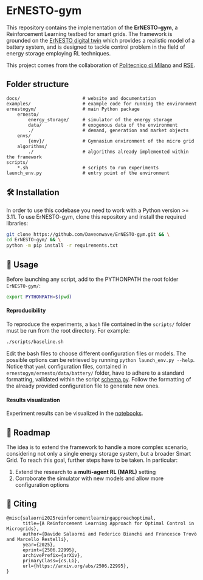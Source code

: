# ErNESTO-gym

This repository contains the implementation of the **ErNESTO-gym**, a Reinforcement Learning
testbed for smart grids.
The framework is grounded on the [ErNESTO digital twin](https://github.com/Daveonwave/DT-rse/tree/master) which provides a realistic model of a battery system, and is designed to tackle control problem in the field of energy storage employing RL techniques.

This project comes from the collaboration of [Politecnico di Milano](https://www.polimi.it) and [RSE](https://www.rse-web.it).

## Folder structure

```
docs/                       # website and documentation
examples/                   # example code for running the environment
ernestogym/                 # main Python package
    ernesto/
        energy_storage/     # simulator of the energy storage
        data/               # exogenous data of the environment
        ./                  # demand, generation and market objects
    envs/
        {env}/              # Gymnasium environment of the micro grid
    algorithms/
        ./                  # algorithms already implemented within the framework
scripts/
    *.sh                    # scripts to run experiments
launch_env.py               # entry point of the environment
```

## :hammer_and_wrench: Installation

In order to use this codebase you need to work with a Python version >= 3.11.
To use ErNESTO-gym, clone this repository and install the required libraries:

```bash
git clone https://github.com/Daveonwave/ErNESTO-gym.git && \
cd ErNESTO-gym/ && \
python -m pip install -r requirements.txt
```

## :brain: Usage

Before launching any script, add to the PYTHONPATH the root folder `ErNESTO-gym/`:

```bash
export PYTHONPATH=$(pwd)
```

#### Reproducibility

To reproduce the experiments, a `bash` file contained in the `scripts/` folder must be run from the root directory. For example:

```bash
./scripts/baseline.sh
```

Edit the bash files to choose different configuration files or models. The possible options can be retrieved by running `python launch_env.py --help`.
Notice that `yaml` configuration files, contained in `ernestogym/ernesto/data/battery/` folder, have to adhere to a standard formatting, validated within the script [schema.py](./ernestogym/ernesto/preprocessing/schema.py).
Follow the formatting of the already provided configuration file to generate new ones.

#### Results visualization

Experiment results can be visualized in the [notebooks](./examples/single_agent/).

## :triangular_flag_on_post: Roadmap

The idea is to extend the framework to handle a more complex scenario, considering not only a single energy
storage system, but a broader Smart Grid. To reach this goal, further steps have to be taken. In particular:

1. Extend the research to a **multi-agent RL (MARL)** setting
2. Corroborate the simulator with new models and allow more configuration options

[comment]: <> (### Examples)

## :paperclip: Citing

```
@misc{salaorni2025reinforcementlearningapproachoptimal,
      title={A Reinforcement Learning Approach for Optimal Control in Microgrids}, 
      author={Davide Salaorni and Federico Bianchi and Francesco Trovò and Marcello Restelli},
      year={2025},
      eprint={2506.22995},
      archivePrefix={arXiv},
      primaryClass={cs.LG},
      url={https://arxiv.org/abs/2506.22995}, 
}
```
